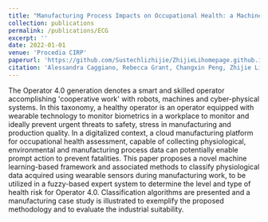 ```yaml
---
title: "Manufacturing Process Impacts on Occupational Health: a Machine Learning Framework"
collection: publications
permalink: /publications/ECG
excerpt: ''
date: 2022-01-01
venue: 'Procedia CIRP'
paperurl: 'https://github.com/Sustechlizhijie/ZhijieLihomepage.github.io/files/ECG.pdf'
citation: 'Alessandra Caggiano, Rebecca Grant, Changxin Peng, Zhijie Li and Alessandro Simeone, "Manufacturing Process Impacts on Occupational Health: a Machine Learning Framework."Procedia CIRP 112 (2022): 561-566.'
---
```

The Operator 4.0 generation denotes a smart and skilled operator accomplishing 'cooperative work' with robots, machines and cyber-physical systems. In this taxonomy, a healthy operator is an operator equipped with wearable technology to monitor biometrics in a workplace to monitor and ideally prevent urgent threats to safety, stress in manufacturing and production quality. In a digitalized context, a cloud manufacturing platform for occupational health assessment, capable of collecting physiological, environmental and manufacturing process data can potentially enable prompt action to prevent fatalities. This paper proposes a novel machine learning-based framework and associated methods to classify physiological data acquired using wearable sensors during manufacturing work, to be utilized in a fuzzy-based expert system to determine the level and type of health risk for Operator 4.0. Classification algorithms are presented and a manufacturing case study is illustrated to exemplify the proposed methodology and to evaluate the industrial suitability.
